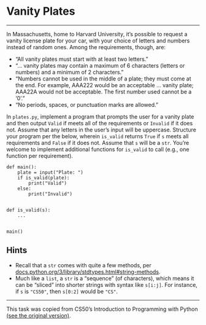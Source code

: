 # Vanity Plates

---

In Massachusetts, home to Harvard University, it’s possible to request a vanity license plate for your car, with your choice of letters and numbers instead of random ones. Among the requirements, though, are:

- “All vanity plates must start with at least two letters.”
- “… vanity plates may contain a maximum of 6 characters (letters or numbers) and a minimum of 2 characters.”
- “Numbers cannot be used in the middle of a plate; they must come at the end. For example, AAA222 would be an acceptable … vanity plate; AAA22A would not be acceptable. The first number used cannot be a ‘0’.”
- “No periods, spaces, or punctuation marks are allowed.”

In `plates.py`, implement a program that prompts the user for a vanity plate and then output `Valid` if meets all of the requirements or `Invalid` if it does not. Assume that any letters in the user’s input will be uppercase. Structure your program per the below, wherein `is_valid` returns `True` if `s` meets all requirements and `False` if it does not. Assume that `s` will be a `str`. You’re welcome to implement additional functions for `is_valid` to call (e.g., one function per requirement).

```
def main():
    plate = input("Plate: ")
    if is_valid(plate):
        print("Valid")
    else:
        print("Invalid")


def is_valid(s):
    ...


main()
```

## Hints

- Recall that a `str` comes with quite a few methods, per [docs.python.org/3/library/stdtypes.html#string-methods](docs.python.org/3/library/stdtypes.html#string-methods).
- Much like a `list`, a `str` is a “sequence” (of characters), which means it can be “sliced” into shorter strings with syntax like `s[i:j]`. For instance, if `s` is `"CS50"`, then `s[0:2]` would be `"CS"`.

---

This task was copied from CS50’s Introduction to Programming with Python
[(see the original version)](https://cs50.harvard.edu/python/2022/psets/3/plates/).
